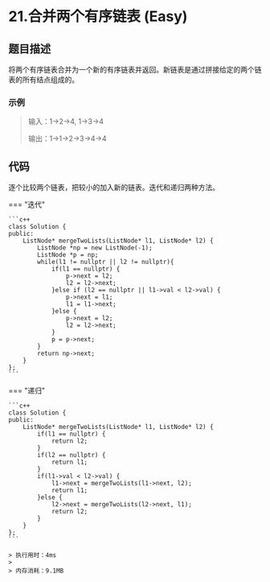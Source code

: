 # 21.合并两个有序链表 (Easy)

## 题目描述

将两个有序链表合并为一个新的有序链表并返回。新链表是通过拼接给定的两个链表的所有结点组成的。 

### 示例

> 输入：1->2->4, 1->3->4
> 
> 输出：1->1->2->3->4->4

## 代码

逐个比较两个链表，把较小的加入新的链表。迭代和递归两种方法。

=== "迭代"

    ```c++
    class Solution {
    public:
        ListNode* mergeTwoLists(ListNode* l1, ListNode* l2) {
            ListNode *np = new ListNode(-1);
            ListNode *p = np;
            while(l1 != nullptr || l2 != nullptr){
                if(l1 == nullptr) {
                    p->next = l2;
                    l2 = l2->next;
                }else if (l2 == nullptr || l1->val < l2->val) {
                    p->next = l1;
                    l1 = l1->next;
                }else {
                    p->next = l2;
                    l2 = l2->next;
                }
                p = p->next;
            }
            return np->next;
        }
    };
    ```
    
=== "递归"

    ```c++
    class Solution {
    public:
        ListNode* mergeTwoLists(ListNode* l1, ListNode* l2) {
            if(l1 == nullptr) {
                return l2;
            }
            if(l2 == nullptr) {
                return l1;
            }
            if(l1->val < l2->val) {
                l1->next = mergeTwoLists(l1->next, l2);
                return l1;
            }else {
                l2->next = mergeTwoLists(l2->next, l1);
                return l2;
            }
        }
    };
    ```
    
    > 执行用时：4ms
    > 
    > 内存消耗：9.1MB
